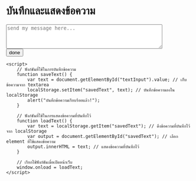<!DOCTYPE html>
<html lang="en">
<head>
    <meta charset="UTF-8">
    <meta name="viewport" content="width=device-width, initial-scale=1.0">
    <title>request map script</title>
</head>
<body>
    <h1>บันทึกและแสดงข้อความ</h1>
    <textarea id="textInput" rows="4" cols="50" placeholder="send my message here..."></textarea>
    <br>
    <button onclick="saveText()">done</button>
    <p id="savedText"></p>

    <script>
        // ฟังก์ชันที่ใช้ในการบันทึกข้อความ
        function saveText() {
            var text = document.getElementById("textInput").value; // เก็บข้อความจาก textarea
            localStorage.setItem("savedText", text); // บันทึกข้อความลงใน localStorage
            alert("บันทึกข้อความเรียบร้อยแล้ว!");
        }

        // ฟังก์ชันที่ใช้ในการแสดงข้อความที่บันทึกไว้
        function loadText() {
            var text = localStorage.getItem("savedText"); // ดึงข้อความที่บันทึกไว้จาก localStorage
            var output = document.getElementById("savedText"); // เลือก element ที่ใช้แสดงข้อความ
            output.innerHTML = text; // แสดงข้อความที่บันทึกไว้
        }

        // เรียกใช้ฟังก์ชันเมื่อเปิดหน้าเว็บ
        window.onload = loadText;
    </script>
</body>
</html>
